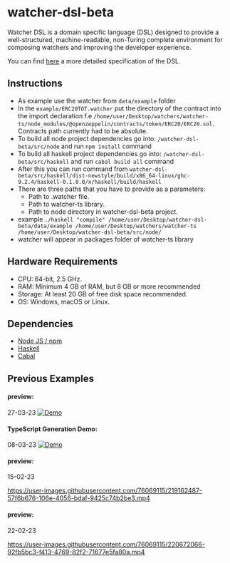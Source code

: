 # watcher-dsl-beta

Watcher DSL is a domain specific language (DSL) designed to provide a well-structured, machine-readable, non-Turing complete environment for composing watchers and improving the developer experience.

You can find [here](https://docs.google.com/document/d/1gDyuC78L_BdqCin9_N_iAUvyHVA-v0WEXEdTiFYO6q4) a more detailed specification of the DSL.

## Instructions
* As example use the watcher from `data/example` folder
* In the `example/ERC20TOT.watcher` put the directory of the contract into the import declaration f.e `/home/user/Desktop/watchers/watcher-ts/node_modules/@openzeppelin/contracts/token/ERC20/ERC20.sol`. Contracts path currently had to be absolute. 
* To build all node project dependencies go into: `/watcher-dsl-beta/src/node` and run `npm install` command
* To build all haskell project dependencies go into: `/watcher-dsl-beta/src/haskell` and run `cabal build all` command
* After this you can run command from `watcher-dsl-beta/src/haskell/dist-newstyle/build/x86_64-linux/ghc-9.2.4/haskell-0.1.0.0/x/haskell/build/haskell`
* There are three paths that you have to provide as a parameters: 
    * Path to .watcher file. 
    * Path to watcher-ts library. 
    * Path to node directory in watcher-dsl-beta project.
* example `./haskell "compile" /home/user/Desktop/watcher-dsl-beta/data/example /home/user/Desktop/watchers/watcher-ts /home/user/Desktop/watcher-dsl-beta/src/node/`
* watcher will appear in packages folder of watcher-ts library 
## Hardware Requirements 
* CPU: 64-bit, 2.5 GHz.
* RAM: Minimum 4 GB of RAM, but 8 GB or more recommended
* Storage: At least 20 GB of free disk space recommended.
* OS: Windows, macOS or Linux.

## Dependencies

* [Node JS / npm](https://docs.npmjs.com/downloading-and-installing-node-js-and-npm)
* [Haskell](https://www.haskell.org/downloads)
* [Cabal](https://www.haskell.org/cabal/)

## Previous Examples

#### preview:
 27-03-23 
 [![Demo](https://i.imgur.com/pqrbpWp.png)](https://vimeo.com/810525901) 

#### TypeScript Generation Demo:
 08-03-23 
 [![Demo](https://i.imgur.com/MK6Xkk7.png)](https://vimeo.com/805929364) 

 


#### preview:
 15-02-23 
 
 https://user-images.githubusercontent.com/76069115/219162487-57f6b676-106e-4056-bdaf-9425c74b2be3.mp4

#### preview:
 22-02-23 
 

https://user-images.githubusercontent.com/76069115/220672066-92fb5bc3-f413-4769-82f2-71677e5fa80a.mp4
